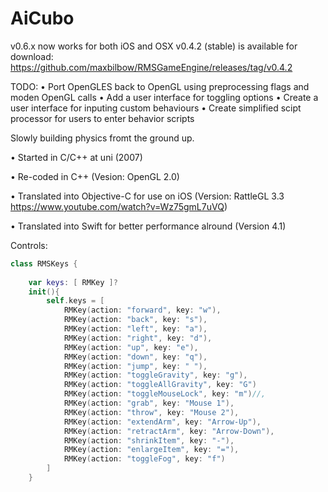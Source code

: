 # AiCubo

v0.6.x now works for both iOS and OSX
v0.4.2 (stable) is available for download: https://github.com/maxbilbow/RMSGameEngine/releases/tag/v0.4.2

TODO:
• Port OpenGLES back to OpenGL using preprocessing flags and moden OpenGL calls
• Add a user interface for toggling options
• Create a user interface for inputing custom behaviours
• Create simplified scipt processor for users to enter behavior scripts

Slowly building physics fromt the ground up.

• Started in C/C++ at uni (2007)

• Re-coded in C++ (Vesion: OpenGL 2.0)

• Translated into Objective-C for use on iOS (Version: RattleGL 3.3 https://www.youtube.com/watch?v=Wz75gmL7uVQ)

• Translated into Swift for better performance alround (Version 4.1)

Controls:
```Swift
class RMSKeys {
    
    var keys: [ RMKey ]?
    init(){
        self.keys = [
            RMKey(action: "forward", key: "w"),
            RMKey(action: "back", key: "s"),
            RMKey(action: "left", key: "a"),
            RMKey(action: "right", key: "d"),
            RMKey(action: "up", key: "e"),
            RMKey(action: "down", key: "q"),
            RMKey(action: "jump", key: " "),
            RMKey(action: "toggleGravity", key: "g"),
            RMKey(action: "toggleAllGravity", key: "G")
            RMKey(action: "toggleMouseLock", key: "m")//,
            RMKey(action: "grab", key: "Mouse 1"),
            RMKey(action: "throw", key: "Mouse 2"),
            RMKey(action: "extendArm", key: "Arrow-Up"),
            RMKey(action: "retractArm", key: "Arrow-Down"),
            RMKey(action: "shrinkItem", key: "-"),
            RMKey(action: "enlargeItem", key: "="),
            RMKey(action: "toggleFog", key: "f")
        ]
    }
    
  ```
